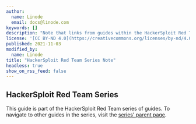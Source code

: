 ```yaml
---
author:
  name: Linode
  email: docs@linode.com
keywords: []
description: "Note that links from guides within the HackerSploit Red Team series to the parent page for the series."
license: '[CC BY-ND 4.0](https://creativecommons.org/licenses/by-nd/4.0)'
published: 2021-11-03
modified_by:
  name: Linode
title: "HackerSploit Red Team Series Note"
headless: true
show_on_rss_feed: false
---
```


## HackerSploit Red Team Series

This guide is part of the HackerSploit Red Team series of guides. To navigate to other guides in the series, visit the [series' parent page](/docs/guides/hackersploit-red-team-series/).
